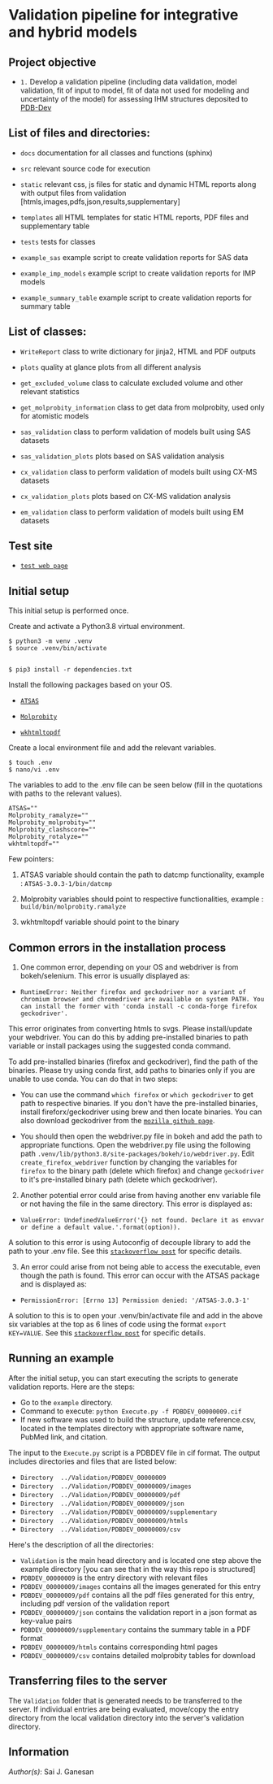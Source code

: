# Validation pipeline for integrative and hybrid models

## Project objective 
- `1.` Develop a validation pipeline (including data validation, model validation, fit of input to model, fit of data not used for modeling and uncertainty of the model) for assessing IHM structures deposited to [PDB-Dev](https://pdb-dev.wwpdb.org/index.html)

## List of files and directories:
- `docs` documentation for all classes and functions (sphinx)

- `src`  relevant source code for execution

- `static`  relevant css, js files for static and dynamic HTML reports along with output files from validation [htmls,images,pdfs,json,results,supplementary]

- `templates`  all HTML templates for static HTML reports, PDF files and supplementary table

- `tests`  tests for classes

- `example_sas`  example script to create validation reports for SAS data

- `example_imp_models`  example script to create validation reports for IMP models

- `example_summary_table`  example script to create validation reports for summary table 


## List of classes:

- `WriteReport`  class to write dictionary for jinja2, HTML and PDF outputs

- `plots`  quality at glance plots from all different analysis

- `get_excluded_volume` class to calculate excluded volume and other relevant statistics   

- `get_molprobity_information` class to get data from molprobity, used only for atomistic models

- `sas_validation` class to perform validation of models built using SAS datasets

- `sas_validation_plots` plots based on SAS validation analysis

- `cx_validation`  class to perform validation of models built using CX-MS datasets  

- `cx_validation_plots`  plots based on CX-MS validation analysis  

- `em_validation`  class to perform validation of models built using EM datasets

## Test site
- [`test web page`](https://modbase.compbio.ucsf.edu/pdbdev-test/home/) 

## Initial setup 

This initial setup is performed once.

Create and activate a Python3.8 virtual environment.


    $ python3 -m venv .venv
    $ source .venv/bin/activate


    $ pip3 install -r dependencies.txt

Install the following packages based on your OS.

- [`ATSAS`](https://www.embl-hamburg.de/biosaxs/download.html) 

- [`Molprobity`](https://github.com/rlabduke/MolProbity) 

- [`wkhtmltopdf`](https://wkhtmltopdf.org/) 

Create a local environment file and add the relevant variables.

    $ touch .env
    $ nano/vi .env

The variables to add to the .env file can be seen below (fill in the quotations with paths to the relevant values).

    ATSAS="" 
    Molprobity_ramalyze=""
    Molprobity_molprobity=""
    Molprobity_clashscore=""
    Molprobity_rotalyze=""
    wkhtmltopdf=""

Few pointers:
1. ATSAS variable should contain the path to datcmp functionality, example : `ATSAS-3.0.3-1/bin/datcmp`

2. Molprobity variables should point to respective functionalities, example : `build/bin/molprobity.ramalyze`

3. wkhtmltopdf variable should point to the binary

## Common errors in the installation process

1. One common error, depending on your OS and webdriver is from bokeh/selenium. This error is usually displayed as:

- `RuntimeError: Neither firefox and geckodriver nor a variant of chromium browser and chromedriver are available on system PATH. You can install the former with 'conda install -c conda-forge firefox geckodriver'.` 

This error originates from converting htmls to svgs. Please install/update your webdriver. You can do this by adding pre-installed binaries to path variable or install packages using the suggested conda command. 

To add pre-installed binaries (firefox and geckodriver), find the path of the binaries. Please try using conda first, add paths to binaries only if you are unable to use conda. You can do that in two steps:

- You can use the command `which firefox` or `which geckodriver` to get path to respective binaries. If you don't have the pre-installed binaries, install fireforx/geckodriver using brew and then locate binaries. You can also download geckodriver from the [`mozilla github page`](https://github.com/mozilla/geckodriver/releases). 

- You should then open the webdriver.py file in bokeh and add the path to appropriate functions. Open the webdriver.py file using the following path `.venv/lib/python3.8/site-packages/bokeh/io/webdriver.py`. Edit `create_firefox_webdriver` function by changing the variables for `firefox` to the binary path (delete which firefox) and change `geckodriver` to it's pre-installed binary path (delete which geckodriver). 

2. Another potential error could arise from having another env variable file or not having the file in the same directory. This error is displayed as:

- `ValueError: UndefinedValueError('{} not found. Declare it as envvar or define a default value.'.format(option)).` 

A solution to this error is using Autoconfig of decouple library to add the path to your .env file. See this [`stackoverflow post`](https://stackoverflow.com/questions/43570838/how-do-you-use-python-decouple-to-load-a-env-file-outside-the-expected-paths) for specific details.

3. An error could arise from not being able to access the executable, even though the path is found. This error can occur with the ATSAS package and is displayed as: 

- `PermissionError: [Errno 13] Permission denied: '/ATSAS-3.0.3-1'` 

A solution to this is to open your .venv/bin/activate file and add in the above six variables at the top as 6 lines of code using the format `export KEY=VALUE`. See this [`stackoverflow post`](https://stackoverflow.com/questions/9554087/setting-an-environment-variable-in-virtualenv) for specific details.

## Running an example

After the initial setup, you can start executing the scripts to generate validation reports. Here are the steps: 

- Go to the `example` directory.
- Command to execute: `python Execute.py -f PDBDEV_00000009.cif`
- If new software was used to build the structure, update reference.csv, located in the templates directory with appropriate software name, PubMed link, and citation.

The input to the `Execute.py` script is a PDBDEV file in cif format. The output includes directories and files that are listed below:

- `Directory  ../Validation/PDBDEV_00000009`
- `Directory  ../Validation/PDBDEV_00000009/images` 
- `Directory  ../Validation/PDBDEV_00000009/pdf  `
- `Directory  ../Validation/PDBDEV_00000009/json `
- `Directory  ../Validation/PDBDEV_00000009/supplementary  `
- `Directory  ../Validation/PDBDEV_00000009/htmls  `
- `Directory  ../Validation/PDBDEV_00000009/csv `

Here's the description of all the directories:

- `Validation` is the main head directory and is located one step above the example directory [you can see that in the way this repo is structured]
- `PDBDEV_00000009` is the entry directory with relevant files 
- `PDBDEV_00000009/images` contains all the images generated for this entry
- `PDBDEV_00000009/pdf` contains all the pdf files generated for this entry, including pdf version of the validation report 
- `PDBDEV_00000009/json` contains the validation report in a json format as key-value pairs 
- `PDBDEV_00000009/supplementary` contains the summary table in a PDF format
- `PDBDEV_00000009/htmls` contains corresponding html pages 
- `PDBDEV_00000009/csv` contains detailed molprobity tables for download 

## Transferring files to the server

The `Validation` folder that is generated needs to be transferred to the server.
If individual entries are being evaluated, move/copy the entry directory from the local validation directory into the server's validation directory.

## Information

_Author(s)_: Sai J. Ganesan


